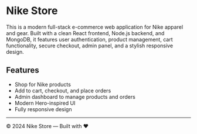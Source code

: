 # Nike Store

This is a modern full-stack e-commerce web application for Nike apparel and gear. Built with a clean React frontend, Node.js backend, and MongoDB, it features user authentication, product management, cart functionality, secure checkout, admin panel, and a stylish responsive design.

## Features
- Shop for Nike products
- Add to cart, checkout, and place orders
- Admin dashboard to manage products and orders
- Modern Hero-inspired UI
- Fully responsive design

---

© 2024 Nike Store — Built with ❤️

